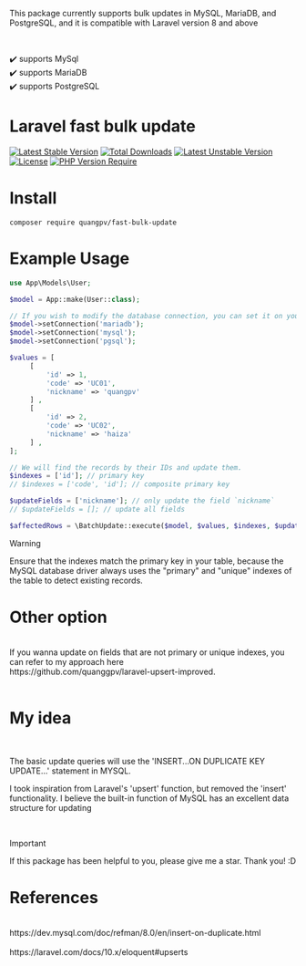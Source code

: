 This package currently supports bulk updates in MySQL, MariaDB, and PostgreSQL, and it is compatible with Laravel version 8 and above

<br>

:heavy_check_mark: supports MySql <br>
:heavy_check_mark: supports MariaDB <br>
:heavy_check_mark: supports PostgreSQL <br>

# Laravel fast bulk update

[![Latest Stable Version](http://poser.pugx.org/quangpv/fast-bulk-update/v)](https://packagist.org/packages/quangpv/fast-bulk-update)
[![Total Downloads](http://poser.pugx.org/quangpv/fast-bulk-update/downloads)](https://packagist.org/packages/quangpv/fast-bulk-update)
[![Latest Unstable Version](http://poser.pugx.org/quangpv/fast-bulk-update/v/unstable)](https://packagist.org/packages/quangpv/fast-bulk-update) 
[![License](http://poser.pugx.org/quangpv/fast-bulk-update/license)](https://packagist.org/packages/quangpv/fast-bulk-update) 
[![PHP Version Require](http://poser.pugx.org/quangpv/fast-bulk-update/require/php)](https://packagist.org/packages/quangpv/fast-bulk-update)


# Install
```
composer require quangpv/fast-bulk-update
```

# Example Usage

```php
use App\Models\User;

$model = App::make(User::class);

// If you wish to modify the database connection, you can set it on your model.
$model->setConnection('mariadb');
$model->setConnection('mysql');
$model->setConnection('pgsql');

$values = [
     [
         'id' => 1,
         'code' => 'UC01',
         'nickname' => 'quangpv'
     ] ,
     [
         'id' => 2,
         'code' => 'UC02',
         'nickname' => 'haiza'
     ] ,
];

// We will find the records by their IDs and update them.
$indexes = ['id']; // primary key
// $indexes = ['code', 'id']; // composite primary key

$updateFields = ['nickname']; // only update the field `nickname`
// $updateFields = []; // update all fields

$affectedRows = \BatchUpdate::execute($model, $values, $indexes, $updateFields);
```

> [!WARNING]
> Ensure that the indexes match the primary key in your table, because the MySQL database driver always uses the "primary" and "unique" indexes of the table to detect existing records.

# Other option
<br>
If you wanna update on fields that are not primary or unique indexes, you can refer to my approach here 
<br>
https://github.com/quanggpv/laravel-upsert-improved.
<br>

<br>

# My idea

<br>

The basic update queries will use the 'INSERT...ON DUPLICATE KEY UPDATE...' statement in MYSQL.

I took inspiration from Laravel's 'upsert' function, but removed the 'insert' functionality. I believe the built-in function of MySQL has an excellent data structure for updating

<br>

> [!IMPORTANT]
>  If this package has been helpful to you, please give me a star. Thank you! :D

# References
<br>
https://dev.mysql.com/doc/refman/8.0/en/insert-on-duplicate.html
<br>
<br>
https://laravel.com/docs/10.x/eloquent#upserts
<br>







